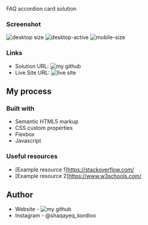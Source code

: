 FAQ accordion card solution


### Screenshot
![desktop size](https://user-images.githubusercontent.com/100580688/186209498-9f1cdb94-4d72-437c-b01d-292ed148990f.PNG)
![desktop-active](https://user-images.githubusercontent.com/100580688/186209717-3bf6f912-efd3-48dd-a288-a9da83e7b73a.PNG)
![mobile-size](https://user-images.githubusercontent.com/100580688/186209754-9a358c87-cddf-424d-9fba-067eed9211d5.PNG)


### Links

- Solution URL: ![my github](https://github.com/Shaqayeq-Kordloo/accordion-card)
- Live Site URL: ![live site](https://shaqayeq-kordloo.github.io/accordion-card/)

## My process

### Built with

- Semantic HTML5 markup
- CSS custom properties
- Flexbox
- Javascript


### Useful resources

- [Example resource 1]https://stackoverflow.com/
- [Example resource 2]https://www.w3schools.com/

## Author

- Website - ![my github](https://github.com/Shaqayeq-Kordloo/accordion-card)
- Instagram - @shaqayeq_kordloo


